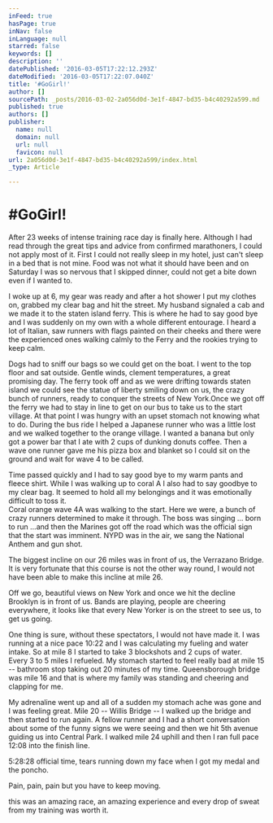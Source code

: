 ```yaml
---
inFeed: true
hasPage: true
inNav: false
inLanguage: null
starred: false
keywords: []
description: ''
datePublished: '2016-03-05T17:22:12.293Z'
dateModified: '2016-03-05T17:22:07.040Z'
title: '#GoGirl!'
author: []
sourcePath: _posts/2016-03-02-2a056d0d-3e1f-4847-bd35-b4c40292a599.md
published: true
authors: []
publisher:
  name: null
  domain: null
  url: null
  favicon: null
url: 2a056d0d-3e1f-4847-bd35-b4c40292a599/index.html
_type: Article

---
```

# \#GoGirl!

After 23 weeks of intense training race day is finally here. Although I had read through the great tips and advice from confirmed marathoners, I could not apply most of it. First I could not really sleep in my hotel, just can't sleep in a bed that is not mine. Food was not what it should have been and on Saturday I was so nervous that I skipped dinner, could not get a bite down even if I wanted to.

I woke up at 6, my gear was ready and after a hot shower I put my clothes on, grabbed my clear bag and hit the street. My husband signaled a cab and we made it to the staten island ferry. This is where he had to say good bye and I was suddenly on my own with a whole different entourage. I heard a lot of Italian, saw runners with flags painted on their cheeks and there were the experienced ones walking calmly to the Ferry and the rookies trying to keep calm.

Dogs had to sniff our bags so we could get on the boat. I went to the top floor and sat outside. Gentle winds, clement temperatures, a great promising day. The ferry took off and as we were drifting towards staten island we could see the statue of liberty smiling down on us, the crazy bunch of runners, ready to conquer the streets of New York.Once we got off the ferry we had to stay in line to get on our bus to take us to the start village. At that point I was hungry with an upset stomach not knowing what to do. During the bus ride I helped a Japanese runner who was a little lost and we walked together to the orange village. I wanted a banana but only got a power bar that I ate with 2 cups of dunking donuts coffee. Then a wave one runner gave me his pizza box and blanket so I could sit on the ground and wait for wave 4 to be called.

Time passed quickly and I had to say good bye to my warm pants and fleece shirt. While I was walking up to coral A I also had to say goodbye to my clear bag. It seemed to hold all my belongings and it was emotionally difficult to toss it.  
Coral orange wave 4A was walking to the start. Here we were, a bunch of crazy runners determined to make it through. The boss was singing ... born to run ...and then the Marines got off the road which was the official sign that the start was imminent. NYPD was in the air, we sang the National Anthem and gun shot.

The biggest incline on our 26 miles was in front of us, the Verrazano Bridge. It is very fortunate that this course is not the other way round, I would not have been able to make this incline at mile 26\.

Off we go, beautiful views on New York and once we hit the decline Brooklyn is in front of us. Bands are playing, people are cheering everywhere, it looks like that every New Yorker is on the street to see us, to get us going.

One thing is sure, without these spectators, I would not have made it. I was running at a nice pace 10:22 and I was calculating my fueling and water intake. So at mile 8 I started to take 3 blockshots and 2 cups of water.  
Every 3 to 5 miles I refueled. My stomach started to feel really bad at mile 15 -- bathroom stop taking out 20 minutes of my time. Queensborough bridge was mile 16 and that is where my family was standing and cheering and clapping for me.

My adrenaline went up and all of a sudden my stomach ache was gone and I was feeling great. Mile 20 -- Willis Bridge -- I walked up the bridge and then started to run again. A fellow runner and I had a short conversation about some of the funny signs we were seeing and then we hit 5th avenue guiding us into Central Park. I walked mile 24 uphill and then I ran full pace 12:08 into the finish line.

5:28:28 official time, tears running down my face when I got my medal and the poncho.

Pain, pain, pain but you have to keep moving.

this was an amazing race, an amazing experience and every drop of sweat from my training was worth it.